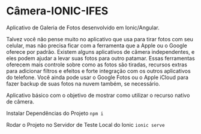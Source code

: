 # Câmera-IONIC-IFES
Aplicativo de Galeria de Fotos desenvolvido em Ionic/Angular.

Talvez você não pense muito no aplicativo que usa para tirar fotos com seu celular, mas não precisa ficar com a ferramenta que a Apple ou o Google oferece por padrão. Existem alguns aplicativos de câmera independentes, e eles podem ajudar a levar suas fotos para outro patamar.  Essas ferramentas oferecem mais controle sobre como as fotos são tiradas, recursos extras para adicionar filtros e efeitos e forte integração com os outros aplicativos do telefone. Você ainda pode usar o Google Fotos ou o Apple iCloud para fazer backup de suas fotos na nuvem também, se necessário.

Aplicativo básico com o objetivo de mostrar como utilizar o recurso nativo de câmera.

Instalar Dependências do Projeto
`npm i`

Rodar o Projeto no Servidor de Teste Local do Ionic
`ionic serve`
